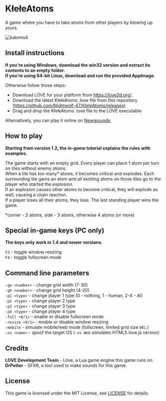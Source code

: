 # KłełeAtoms
A game where you have to take atoms from other players by blowing up yours.
  
![katoms4](https://user-images.githubusercontent.com/72660447/121074985-e68e1f00-c7d4-11eb-83bc-7d3b8512b8ef.png)

## Install instructions
**If you're using Windows, download the win32 version and extract its contents to an empty folder.**  
**If you're using 64-bit Linux, download and run the provided AppImage.**  

Otherwise follow those steps:  

- Download LOVE for your platform from https://love2d.org/.
- Download the latest KłełeAtoms .love file from this repository (https://github.com/Nightwolf-47/KleleAtoms/releases)
- Drag and drop the KłełeAtoms .love file to the LOVE executable

Alternatively, you can play it online on [Newgrounds](https://www.newgrounds.com/portal/view/803623).

## How to play
**Starting from version 1.2, the in-game tutorial explains the rules with examples.**  

The game starts with an empty grid. Every player can place 1 atom per turn on tiles without enemy atoms.  
When a tile has too many* atoms, it becomes critical and explodes. Each surrounding tile gains an atom and all existing atoms on those tiles go to the player who started the explosion.  
If an explosion causes other atoms to become critical, they will explode as well, causing a chain reaction.  
If a player loses all their atoms, they lose. The last standing player wins the game.  
  
\*corner - 2 atoms, side - 3 atoms, otherwise 4 atoms (or more)

## Special in-game keys (PC only)
**The keys only work in 1.4 and newer versions.**  
  
`F3` - toggle window resizing  
`F4` - toggle fullscreen mode

## Command line parameters
`-gw <number>` - change grid width (7-30)  
`-gh <number>` - change grid height (4-20)  
`-p1 <type>` - change player 1 type (0 - nothing, 1 - human, 2-4 - AI)  
`-p2 <type>` - change player 2 type  
`-p3 <type>` - change player 3 type  
`-p4 <type>` - change player 4 type  
`-full <0/1>` - enable or disable fullscreen mode  
`-resize <0/1>` - enable or disable window resizing  
`-mobile` - simulate mobile/web mode (fullscreen, limited grid size etc.)  
`-os <name>` - spoof the target OS (`-os Web` simulates HTML5 love.js version)

## Credits  
**LOVE Development Team** - Löve, a Lua game engine this game runs on.  
**DrPetter** - SFXR, a tool used to make sounds for this game.  

## License
This game is licensed under the MIT License, see [LICENSE](https://github.com/Nightwolf-47/KleleAtoms/blob/main/LICENSE) for details.
